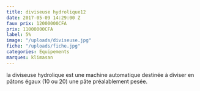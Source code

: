 ```yaml
---
title: diviseuse hydrolique12
date: 2017-05-09 14:29:00 Z
faux prix: 12000000CFA
prix: 11000000CFA
label: 5%
image: "/uploads/diviseuse.jpg"
fiche: "/uploads/fiche.jpg"
categories: Equipements
marques: klimasan
---
```


la diviseuse hydrolique est une machine automatique destinée à diviser en pâtons égaux (10 ou 20) une pâte préalablement pesée.